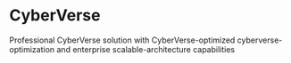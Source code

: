 # CyberVerse
Professional CyberVerse solution with CyberVerse-optimized cyberverse-optimization and enterprise scalable-architecture capabilities
